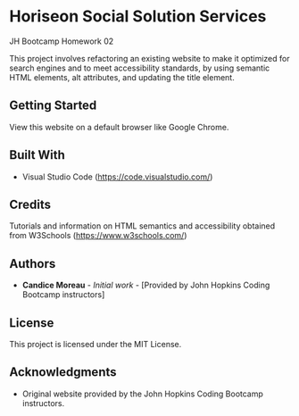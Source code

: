 # Horiseon Social Solution Services
JH Bootcamp Homework 02

This project involves refactoring an existing website to make it optimized for search engines and to meet accessibility standards, by using semantic HTML elements, alt attributes, and updating the title element. 

## Getting Started

View this website on a default browser like Google Chrome.


## Built With

* Visual Studio Code (https://code.visualstudio.com/)


## Credits

Tutorials and information on HTML semantics and accessibility obtained from W3Schools (https://www.w3schools.com/)

## Authors

* **Candice Moreau** - *Initial work* - [Provided by John Hopkins Coding Bootcamp instructors]


## License

This project is licensed under the MIT License.


## Acknowledgments

* Original website provided by the John Hopkins Coding Bootcamp instructors. 
